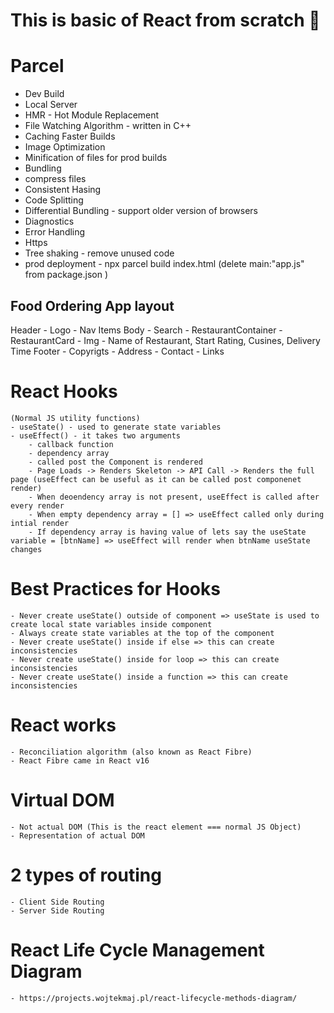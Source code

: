 # This is basic of React from scratch 🍿


# Parcel
- Dev Build
- Local Server
- HMR - Hot Module Replacement
- File Watching Algorithm - written in C++
- Caching Faster Builds
- Image Optimization
- Minification of files for prod builds
- Bundling
- compress files
- Consistent Hasing
- Code Splitting
- Differential Bundling - support older version of browsers
- Diagnostics
- Error Handling
- Https
- Tree shaking - remove unused code
- prod deployment - npx parcel build index.html (delete main:"app.js" from package.json )


## Food Ordering App layout
Header
    - Logo
    - Nav Items
Body
    - Search
    - RestaurantContainer
        - RestaurantCard
            - Img
            - Name of Restaurant, Start Rating, Cusines, Delivery Time
Footer
    - Copyrigts
    - Address
    - Contact
    - Links

# React Hooks
    (Normal JS utility functions)
    - useState() - used to generate state variables
    - useEffect() - it takes two arguments 
        - callback function
        - dependency array
        - called post the Component is rendered
        - Page Loads -> Renders Skeleton -> API Call -> Renders the full page (useEffect can be useful as it can be called post componenet render)
        - When deoendency array is not present, useEffect is called after every render
        - When empty dependency array = [] => useEffect called only during intial render
        - If dependency array is having value of lets say the useState variable = [btnName] => useEffect will render when btnName useState changes

# Best Practices for Hooks
    - Never create useState() outside of component => useState is used to create local state variables inside component
    - Always create state variables at the top of the component
    - Never create useState() inside if else => this can create inconsistencies 
    - Never create useState() inside for loop => this can create inconsistencies 
    - Never create useState() inside a function => this can create inconsistencies 

# React works
    - Reconciliation algorithm (also known as React Fibre)
    - React Fibre came in React v16

# Virtual DOM
    - Not actual DOM (This is the react element === normal JS Object)
    - Representation of actual DOM

# 2 types of routing
    - Client Side Routing
    - Server Side Routing

# React Life Cycle Management Diagram
    - https://projects.wojtekmaj.pl/react-lifecycle-methods-diagram/
